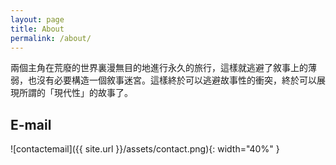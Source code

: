 ```yaml
---
layout: page
title: About
permalink: /about/
---
```


兩個主角在荒廢的世界裏漫無目的地進行永久的旅行，這樣就逃避了敘事上的薄弱，也沒有必要構造一個敘事迷宮。這樣終於可以逃避故事性的衝突，終於可以展現所謂的「現代性」的故事了。

## E-mail

 ![contactemail]({{ site.url }}/assets/contact.png){: width="40%" }
